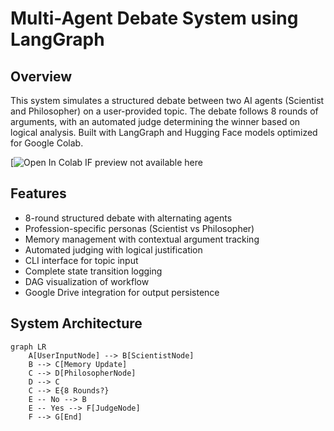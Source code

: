 # Multi-Agent Debate System using LangGraph

## Overview
This system simulates a structured debate between two AI agents (Scientist and Philosopher) on a user-provided topic. The debate follows 8 rounds of arguments, with an automated judge determining the winner based on logical analysis. Built with LangGraph and Hugging Face models optimized for Google Colab.

[![Open In Colab IF preview not available here](https://colab.research.google.com/drive/1_lqvW1jg1kZVLkAPqwndJW2xwB43_1s8?usp=sharing)

## Features
- 8-round structured debate with alternating agents
- Profession-specific personas (Scientist vs Philosopher)
- Memory management with contextual argument tracking
- Automated judging with logical justification
- CLI interface for topic input
- Complete state transition logging
- DAG visualization of workflow
- Google Drive integration for output persistence

## System Architecture
```mermaid
graph LR
    A[UserInputNode] --> B[ScientistNode]
    B --> C[Memory Update]
    C --> D[PhilosopherNode]
    D --> C
    C --> E{8 Rounds?}
    E -- No --> B
    E -- Yes --> F[JudgeNode]
    F --> G[End]

